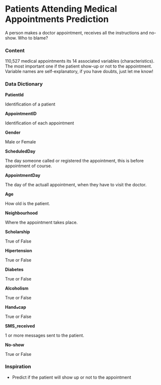 # Patients Attending Medical Appointments Prediction


A person makes a doctor appointment, receives all the instructions and no-show. Who to blame?

### **Content**
110,527 medical appointments its 14 associated variables (characteristics). The most important one if the patient show-up or not to the appointment. Variable names are self-explanatory, if you have doubts, just let me know!

### **Data Dictionary**
**PatientId**

Identification of a patient


**AppointmentID**

Identification of each appointment


**Gender**

Male or Female


**ScheduledDay**

The day someone called or registered the appointment, this is before appointment of course.


**AppointmentDay**

The day of the actuall appointment, when they have to visit the doctor.


**Age**

How old is the patient.


**Neighbourhood**

Where the appointment takes place.


**Scholarship**

True of False


**Hipertension**

True or False


**Diabetes**

True or False


**Alcoholism**

True or False


**Handهcap**

True or False


**SMS_received**

1 or more messages sent to the patient.


**No-show**

True or False


### **Inspiration**

* Predict if the patient will show up or not to the appointment

